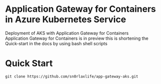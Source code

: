 # Application Gateway for Containers in Azure Kubernetes Service
Deployment of AKS with Application Gateway for Containers
<br> Application Gateway for Containers is in preview this is shortening the Quick-start in the docs by using bash shell scripts</br>

<h1>Quick Start</h1>
<code>git clone https://github.com/sn0rlaxlife/app-gateway-aks.git</code>
